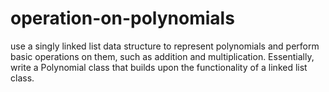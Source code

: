 # operation-on-polynomials
use a singly linked list data structure to represent polynomials and perform basic operations on them, such as addition and multiplication. Essentially, write a Polynomial class that builds upon the functionality of a linked list class.
